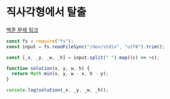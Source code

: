 # 직사각형에서 탈출

[백준 문제 링크](https://www.acmicpc.net/problem/1085)

```javascript
const fs = require("fs");
const input = fs.readFileSync("/dev/stdin", "utf8").trim();

const [_x, _y, _w, _h] = input.split(" ").map((c) => +c);

function solution(x, y, w, h) {
  return Math.min(x, y, w - x, h - y);
}

console.log(solution(_x, _y, _w, _h));
```
